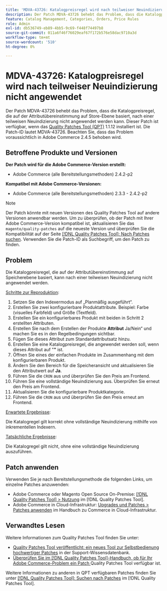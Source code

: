 ```yaml
---
title: 'MDVA-43726: Katalogpreisregel wird nach teilweiser Neuindizierung nicht angewendet'
description: Der Patch MDVA-43726 behebt das Problem, dass die Katalogpreisregel, die auf der Attributübereinstimmung auf Store-Ebene basiert, nach einer teilweisen Neuindizierung nicht angewendet werden kann. Dieser Patch ist verfügbar, wenn das [Quality Patches Tool (QPT)](https://experienceleague.adobe.com/de/docs/commerce-operations/tools/quality-patches-tool/quality-patches-tool-to-self-serve-quality-patches) 1.1.12 installiert ist. Die Patch-ID lautet MDVA-43726. Beachten Sie, dass das Problem voraussichtlich in Adobe Commerce 2.4.5 behoben wird.
feature: Catalog Management, Categories, Orders, Price Rules
role: Admin
exl-id: db536749-eb89-4bb5-9c69-f448f74497b8
source-git-commit: 011a6f46f76029eaf67f172b576e58dac9710a3d
workflow-type: tm+mt
source-wordcount: '510'
ht-degree: 0%

---
```


# MDVA-43726: Katalogpreisregel wird nach teilweiser Neuindizierung nicht angewendet

Der Patch MDVA-43726 behebt das Problem, dass die Katalogpreisregel, die auf der Attributübereinstimmung auf Store-Ebene basiert, nach einer teilweisen Neuindizierung nicht angewendet werden kann. Dieser Patch ist verfügbar, wenn das [Quality Patches Tool (QPT)](https://experienceleague.adobe.com/de/docs/commerce-operations/tools/quality-patches-tool/quality-patches-tool-to-self-serve-quality-patches) 1.1.12 installiert ist. Die Patch-ID lautet MDVA-43726. Beachten Sie, dass das Problem voraussichtlich in Adobe Commerce 2.4.5 behoben wird.

## Betroffene Produkte und Versionen

**Der Patch wird für die Adobe Commerce-Version erstellt:**

* Adobe Commerce (alle Bereitstellungsmethoden) 2.4.2-p2

**Kompatibel mit Adobe Commerce-Versionen:**

* Adobe Commerce (alle Bereitstellungsmethoden) 2.3.3 - 2.4.2-p2

>[!NOTE]
>
>Der Patch könnte mit neuen Versionen des Quality Patches Tool auf andere Versionen anwendbar werden. Um zu überprüfen, ob der Patch mit Ihrer Adobe Commerce-Version kompatibel ist, aktualisieren Sie das `magento/quality-patches` auf die neueste Version und überprüfen Sie die Kompatibilität auf der Seite [[!DNL Quality Patches Tool]: Nach Patches suchen](https://experienceleague.adobe.com/de/docs/commerce-operations/tools/quality-patches-tool/quality-patches-tool-to-self-serve-quality-patches). Verwenden Sie die Patch-ID als Suchbegriff, um den Patch zu finden.

## Problem

Die Katalogpreisregel, die auf der Attributübereinstimmung auf Speicherebene basiert, kann nach einer teilweisen Neuindizierung nicht angewendet werden.

<u>Schritte zur Reproduktion</u>:

1. Setzen Sie den Indexermodus auf „Planmäßig ausgeführt“.
1. Erstellen Sie zwei konfigurierbare Produktattribute. Beispiel: Farbe (visuelles Farbfeld) und Größe (Textfeld).
1. Erstellen Sie ein konfigurierbares Produkt mit beiden in Schritt 2 erstellten Attributen.
1. Erstellen Sie nach dem Erstellen der Produkte **Attribut** Ja/Nein“ und machen Sie es in den Regelbedingungen sichtbar.
1. Fügen Sie dieses Attribut zum Standardattributsatz hinzu.
1. Erstellen Sie eine Katalogpreisregel, die angewendet werden soll, wenn dieses Attribut auf &quot;**&quot;** ist.
1. Öffnen Sie eines der einfachen Produkte im Zusammenhang mit dem konfigurierbaren Produkt.
1. Ändern Sie den Bereich für die Speicheransicht und aktualisieren Sie den Attributwert auf **Ja**.
1. Führen Sie die `CRON` aus und überprüfen Sie den Preis am Frontend.
1. Führen Sie eine vollständige Neuindizierung aus. Überprüfen Sie erneut den Preis am Frontend.
1. Aktualisieren Sie die konfigurierbare Produktkategorie.
1. Führen Sie die `CRON` aus und überprüfen Sie den Preis erneut am Frontend.

<u>Erwartete Ergebnisse</u>:

Die Katalogregel gilt korrekt ohne vollständige Neuindizierung mithilfe von inkrementellen Indexern.

<u>Tatsächliche Ergebnisse</u>:

Die Katalogregel gilt nicht, ohne eine vollständige Neuindizierung auszuführen.

## Patch anwenden

Verwenden Sie je nach Bereitstellungsmethode die folgenden Links, um einzelne Patches anzuwenden:

* Adobe Commerce oder Magento Open Source On-Premise: [[!DNL Quality Patches Tool] > Nutzung](/help/tools/quality-patches-tool/usage.md) im [!DNL Quality Patches Tool].
* Adobe Commerce in Cloud-Infrastruktur: [Upgrades und Patches > Patches anwenden](https://experienceleague.adobe.com/docs/commerce-cloud-service/user-guide/develop/upgrade/apply-patches.html?lang=de) im Handbuch zu Commerce in Cloud-Infrastruktur.

## Verwandtes Lesen

Weitere Informationen zum Quality Patches Tool finden Sie unter:

* [Quality Patches Tool veröffentlicht: ein neues Tool zur Selbstbedienung hochwertiger Patches](https://experienceleague.adobe.com/de/docs/commerce-operations/tools/quality-patches-tool/quality-patches-tool-to-self-serve-quality-patches) in der Support-Wissensdatenbank.
* [Überprüfen Sie im [!DNL Quality Patches Tool]-Handbuch, ob für Ihr Adobe Commerce-Problem ein Patch ](/help/tools/quality-patches-tool/patches-available-in-qpt/check-patch-for-magento-issue-with-magento-quality-patches.md) Quality Patches Tool verfügbar ist.

Weitere Informationen zu anderen in QPT verfügbaren Patches finden Sie unter [[!DNL Quality Patches Tool]: Suchen nach Patches](https://experienceleague.adobe.com/tools/commerce-quality-patches/index.html?lang=de) im [!DNL Quality Patches Tool].

